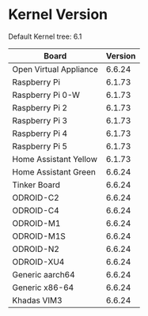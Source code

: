 
# Kernel Version

Default Kernel tree: 6.1

| Board | Version |
|-------|---------|
| Open Virtual Appliance | 6.6.24 |
| Raspberry Pi | 6.1.73 |
| Raspberry Pi 0-W | 6.1.73 |
| Raspberry Pi 2 | 6.1.73 |
| Raspberry Pi 3 | 6.1.73 |
| Raspberry Pi 4 | 6.1.73 |
| Raspberry Pi 5 | 6.1.73 |
| Home Assistant Yellow | 6.1.73 |
| Home Assistant Green | 6.6.24 |
| Tinker Board | 6.6.24 |
| ODROID-C2 | 6.6.24 |
| ODROID-C4 | 6.6.24 |
| ODROID-M1 | 6.6.24 |
| ODROID-M1S | 6.6.24 |
| ODROID-N2 | 6.6.24 |
| ODROID-XU4 | 6.6.24 |
| Generic aarch64 | 6.6.24 |
| Generic x86-64 | 6.6.24 |
| Khadas VIM3 | 6.6.24 |
